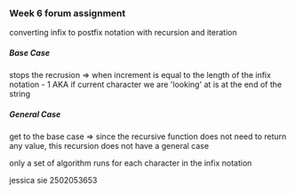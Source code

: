 ### Week 6 forum assignment 
converting infix to postfix notation with recursion and iteration

##### Base Case 
stops the recrusion 
 => when increment is equal to the length of the infix notation - 1
 AKA 
 if current character we are 'looking' at is at the end of the string 

##### General Case 
get to the base case
=> since the recursive function does not need to return any value, this recursion does not have a general case

only a set of algorithm runs for each character in the infix notation



jessica sie 2502053653

